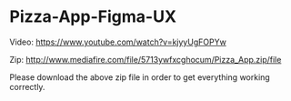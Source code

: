 # Pizza-App-Figma-UX
Video: https://www.youtube.com/watch?v=kjyyUgFOPYw

Zip: http://www.mediafire.com/file/5713ywfxcghocum/Pizza_App.zip/file

Please download the above zip file in order to get everything working correctly.
